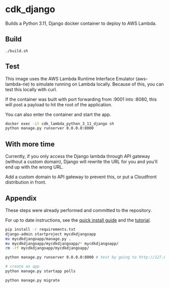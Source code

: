 # cdk_django

Builds a Python 3.11, Django docker container to deploy to AWS Lambda.

## Build

    ./build.sh

## Test

This image uses the AWS Lambda Runtime Interface Emulator (aws-lambda-rie) to simulate running on Lambda locally.  Because of this, you can test this locally with curl.

If the container was built with port forwarding from :9001 into :8080, this will post a payload to hit the root of the application.

You can also enter the container and start the app.

```zsh
docker exec -it cdk_lambda_python_3_11_django sh
python manage.py runserver 0.0.0.0:8000
```

## With more time

Currently, if you only access the Django lambda through API gateway (without a custom domain), Django will rewrite the URL for you and you'll end up with the wrong URL.

Add a custom domain to API gateway to prevent this, or put a Cloudfront distribution in front.

## Appendix

These steps were already performed and committed to the repository.

For up to date instructions, see the [quick install guide](https://docs.djangoproject.com/en/4.1/intro/install/) and the [tutorial](https://docs.djangoproject.com/en/4.1/intro/tutorial01/).  

```zsh
pip install -r requirements.txt
django-admin startproject mycdkdjangoapp
mv mycdkdjangoapp/manage.py .
mv mycdkdjangoapp/mycdkdjangoapp/* mycdkdjangoapp/
rm -rf mycdkdjangoapp/mycdkdjangoapp/

python manage.py runserver 0.0.0.0:8000 # test by going to http://127.0.0.1:8000/

# create an app
python manage.py startapp polls

python manage.py migrate

```
